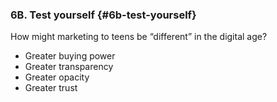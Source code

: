 ### 6B. Test yourself {#6b-test-yourself}

How might marketing to teens be “different” in the digital age?

*   Greater buying power
*   Greater transparency
*   Greater opacity
*   Greater trust